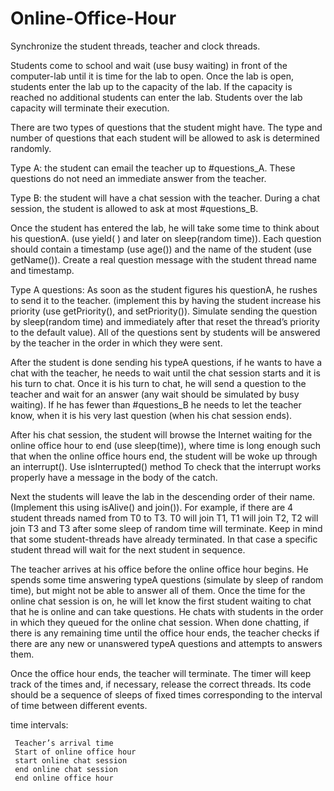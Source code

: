 # Online-Office-Hour
Synchronize the student threads, teacher and clock threads.


Students come to school and wait (use busy waiting) in front of the computer-lab until it is time for the lab to open. Once the lab is open, students enter the lab up to the capacity of the lab. If the capacity is reached no additional students can enter the lab. Students over the lab capacity will terminate their execution.

There are two types of questions that the student might have. The type and number of questions that each student will be allowed to ask is determined randomly.

Type A: the student can email the teacher up to #questions_A. These questions do not need an immediate answer from the teacher.

Type B: the student will have a chat session with the teacher. During a chat session, the student is allowed to ask at most #questions_B.

Once the student has entered the lab, he will take some time to think about his questionA. (use yield( ) and later on sleep(random time)). Each question should contain a timestamp (use age()) and the name of the student (use getName()). Create a real question message with the student thread name and timestamp.

Type A questions: As soon as the student figures his questionA, he rushes to send it to the teacher. (implement this by having the student increase his priority (use getPriority(), and setPriority()). Simulate sending the question by sleep(random time) and immediately after that reset the thread’s priority to the default value). All of the questions sent by students will be answered by the teacher in the order in which they were sent. 

After the student is done sending his typeA questions, if he wants to have a chat with the teacher, he needs to wait until the chat session starts and it is his turn to chat. Once it is his turn to chat, he will send a question to the teacher and wait for an answer (any wait should be simulated by busy waiting). If he has fewer than #questions_B he needs to let the teacher know, when it is his very last question (when his chat session ends).

After his chat session, the student will browse the Internet waiting for the online office hour to end (use sleep(time)), where time is long enough such that when the online office hours end, the student will be woke up through an interrupt(). Use isInterrupted() method To check that the interrupt works properly have a message in the body of the catch.

Next the students will leave the lab in the descending order of their name. (Implement this using isAlive() and join()). For example, if there are 4 student threads named from T0 to T3. T0 will join T1, T1 will join T2, T2 will join T3 and T3 after some sleep of random time will terminate. Keep in mind that some student-threads have already terminated. In that case a specific student thread will wait for the next student in sequence.

The teacher arrives at his office before the online office hour begins. He spends some time answering typeA questions (simulate by sleep of random time), but might not be able to answer all of them. Once the time for the online chat session is on, he will let know the first student waiting to chat that he is online and can take questions. He chats with students in the order in which they queued for the online chat session. When done chatting, if there is any remaining time until the office hour ends, the teacher checks if there are any new or unanswered typeA questions and attempts to answers them.

Once the office hour ends, the teacher will terminate. The timer will keep track of the times and, if necessary, release the correct threads. Its code should be a sequence of sleeps of fixed times corresponding to the interval of time between different events.

time intervals: 

     Teacher’s arrival time
     Start of online office hour
     start online chat session
     end online chat session
     end online office hour
     
